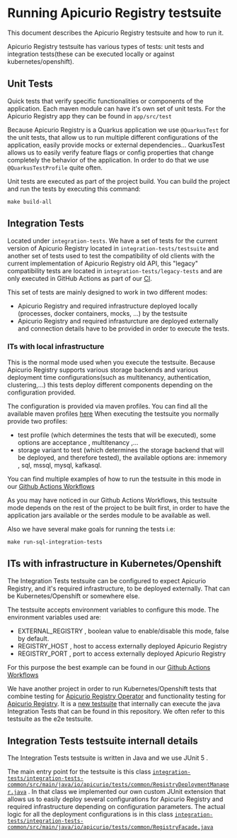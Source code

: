 # Running Apicurio Registry testsuite

This document describes the Apicurio Registry testsuite and how to run it.

Apicurio Registry testsuite has various types of tests: unit tests and integration tests(these can be executed locally or against kubernetes/openshift).

## Unit Tests

Quick tests that verify specific functionalities or components of the application. Each maven module can have it's own set of unit tests.
For the Apicurio Registry app they can be found in `app/src/test`

Because Apicurio Registry is a Quarkus application we use `@QuarkusTest` for the unit tests, that allow us to run multiple different configurations of 
the application, easily provide mocks or external dependencies... QuarkusTest allows us to easily verify feature flags or config properties that change completely the behavior of the application. In order to do that we use `@QuarkusTestProfile` quite often.

Unit tests are executed as part of the project build. You can build the project and run the tests by executing this command:
```
make build-all
```

## Integration Tests

Located under `integration-tests`. We have a set of tests for the current version of Apicurio Registry located in `integration-tests/testsuite` and another set of tests used to test the compatibility of old clients with the current implementation of Apicurio Registry old API, this "legacy" compatibility tests are located in `integration-tests/legacy-tests` and are only executed in GitHub Actions as part of our [CI](.github/workflows/integration-tests.yaml).

This set of tests are mainly designed to work in two different modes:

+ Apicurio Registry and required infrastructure deployed locally (processes, docker containers, mocks, ...) by the testsuite
+ Apicurio Registry and required infrasturcture are deployed externally and connection details have to be provided in order to execute the tests.

### ITs with local infrastructure

This is the normal mode used when you execute the testsuite. Because Apicurio Registry supports various storage backends and various deployment time configurations(such as multitenancy, authentication, clustering,...) this tests deploy different components depending on the configuration provided.

The configuration is provided via maven profiles. You can find all the available maven profiles [here](integration-tests/testsuite/pom.xml)
When executing the testsuite you normally provide two profiles:
+ test profile (which determines the tests that will be executed), some options are acceptance , multitenancy ,...
+ storage variant to test (which determines the storage backend that will be deployed, and therefore tested), the available options are: inmemory , sql, mssql, mysql, kafkasql.

You can find multiple examples of how to run the testsuite in this mode in our [Github Actions Workflows](.github/workflows/integration-tests.yaml)

As you may have noticed in our Github Actions Workflows, this testsuite mode depends on the rest of the project to be built first, in order to have the application jars available or the serdes module to be available as well.

Also we have several make goals for running the tests i.e:
```
make run-sql-integration-tests
```


## ITs with infrastructure in Kubernetes/Openshift

The Integration Tests testsuite can be configured to expect Apicurio Registry, and it's required infrastructure, to be deployed externally. That can be Kubernetes/Openshift or somewhere else.

The testsuite accepts environment variables to configure this mode. The environment variables used are:
+ EXTERNAL_REGISTRY , boolean value to enable/disable this mode, false by default.
+ REGISTRY_HOST , host to access externally deployed Apicurio Registry
+ REGISTRY_PORT , port to access externally deployed Apicurio Registry

For this purpose the best example can be found in our [Github Actions Workflows](.github/workflows/kubernetes-tests.yaml)

We have another project in order to run Kubernetes/Openshift tests that combine testing for [Apicurio Registry Operator](https://github.com/Apicurio/apicurio-registry-operator) and functionality testing for [Apicurio Registry](https://github.com/Apicurio/apicurio-registry-operator). It is a [new testsuite](https://github.com/Apicurio/apicurio-registry-k8s-tests-e2e) that internally can execute the java Integration Tests that can be found in this repository. We often refer to this testsuite as the e2e testsuite.

## Integration Tests testsuite internall details

The Integration Tests testsuite is written in Java and we use JUnit 5 .

The main entry point for the testsuite is this class [`integration-tests/integration-tests-common/src/main/java/io/apicurio/tests/common/RegistryDeploymentManager.java`](integration-tests/integration-tests-common/src/main/java/io/apicurio/tests/common/RegistryFacade.java) . In that class we implemented our own custom JUnit extension that allows us to easily deploy several configurations for Apicurio Registry and required infrastructure depending on configuration parameters. The actual logic for all the deployment configurations is in this class [`integration-tests/integration-tests-common/src/main/java/io/apicurio/tests/common/RegistryFacade.java`](integration-tests/integration-tests-common/src/main/java/io/apicurio/tests/common/RegistryFacade.java)
